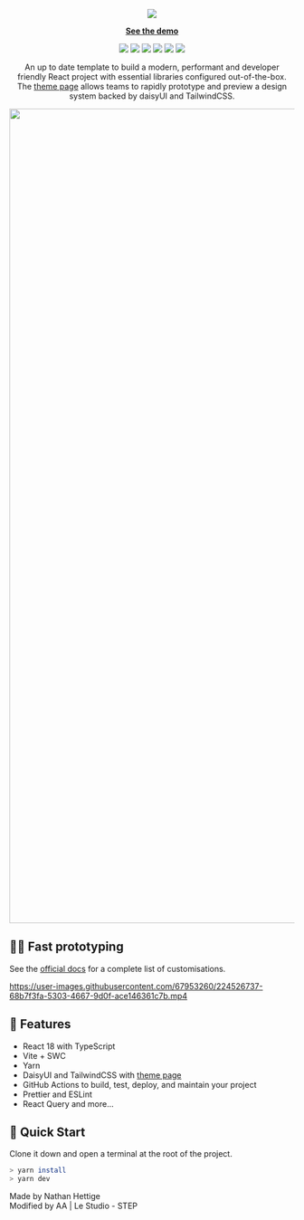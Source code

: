 <div align="center">

![][logo-url]


**[See the demo][deployment]**

![][release]
![][build]
![][eslint&prettier]
![][last-commit]
![][closed-prs]
![][dependabot]

An up to date template to build a modern, performant and developer friendly React project with essential libraries configured out-of-the-box. The [theme page][deployment] allows teams to rapidly prototype and preview a design system backed by daisyUI and TailwindCSS.



<img width="1440" alt="image" src="https://user-images.githubusercontent.com/67953260/217753335-3393e954-9c64-4cf0-9223-ac67459c671c.png">

<br>

</div>

## 🧑‍🎨 Fast prototyping

See the [official docs](https://daisyui.com/docs/themes/) for a complete list of customisations.

https://user-images.githubusercontent.com/67953260/224526737-68b7f3fa-5303-4667-9d0f-ace146361c7b.mp4

## 🌼 Features

- React 18 with TypeScript
- Vite + SWC
- Yarn
- DaisyUI and TailwindCSS with [theme page][deployment]
- GitHub Actions to build, test, deploy, and maintain your project
- Prettier and ESLint
- React Query and more...

## 🚀 Quick Start

Clone it down and open a terminal at the root of the project.

```bash
> yarn install
> yarn dev

```

[closed-prs]: https://flat.badgen.net/github/closed-prs/nathanhettige/daisyui-starterkit
[build]: https://img.shields.io/github/actions/workflow/status/nathanhettige/daisyui-starterkit/build.yml?label=build&logo=vite&logoColor=%23FFFFFF&style=flat-square
[dependabot]: https://flat.badgen.net/github/dependabot/ubuntu/yaru
[deployment]: https://nathanhettige.github.io/daisyui-starterkit
[eslint&prettier]: https://img.shields.io/github/actions/workflow/status/nathanhettige/daisyui-starterkit/lint.yml?label=ESLint%20%26%20Prettier&logo=ESLint&style=flat-square
[logo-url]: ./public/Logo.svg
[last-commit]: https://flat.badgen.net/github/last-commit/nathanhettige/daisyui-starterkit/main
[open-issues]: https://flat.badgen.net/github/open-issues/nathanhettige/daisyui-starterkit
[release]: https://flat.badgen.net/github/release/nathanhettige/daisyui-starterkit


Made by Nathan Hettige
<br />
Modified by AA | Le Studio - STEP